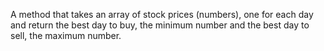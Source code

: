 A method that takes an array of stock prices (numbers), one for each day and return the best day to buy, the minimum number and the best day to sell, the maximum number.
